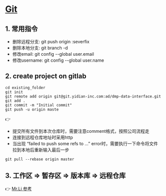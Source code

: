 # [Git](https://git-scm.com/book/zh/v1/Git-%E5%88%86%E6%94%AF-%E8%BF%9C%E7%A8%8B%E5%88%86%E6%94%AF)

## 1. 常用指令
+ 删除远程分支: git push origin :severfix 
+ 删除本地分支: git branch -d <BranchName>
+ 修改email: git config --global user.email <email> 
+ 修改username: git config --global user.name

## 2. create project on gitlab
```
cd existing_folder
git init
git remote add origin git@git.yidian-inc.com:ad/dmp-data-interface.git
git add .
git commit -m "Initial commit"
git push -u origin maste
```
👉 
- 提交所有文件到本次仓库时，需要注意comment格式，按照公司流程走
- 连接到远程仓库地址时采用http
- 当出现 “failed to push some refs to ...” error时，需要执行一下命令将文件拉到本地后重新输入最后一步
```
git pull --rebase origin master 
```

## 3. 工作区 => 暂存区 => 版本库 => 远程仓库
👉  [Mr.Li 参考](https://github.com/huanqingli/life-note/blob/master/%E7%A7%AF%E7%B4%AF%E4%B8%8E%E6%94%B6%E8%97%8F/%E8%AE%A1%E7%AE%97%E6%9C%BA%E5%B8%B8%E8%AF%86/git.md)
